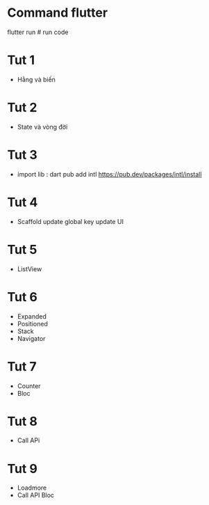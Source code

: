 # Command flutter
flutter run # run code

# Tut 1
- Hằng và biến


# Tut 2
- State và vòng đời

# Tut 3
- import lib : dart pub add intl https://pub.dev/packages/intl/install

# Tut 4
- Scaffold update global key update UI 


# Tut 5
- ListView

# Tut 6
- Expanded 
- Positioned
- Stack
- Navigator

# Tut 7
- Counter
- Bloc

# Tut 8
- Call APi

# Tut 9
- Loadmore
- Call API Bloc


